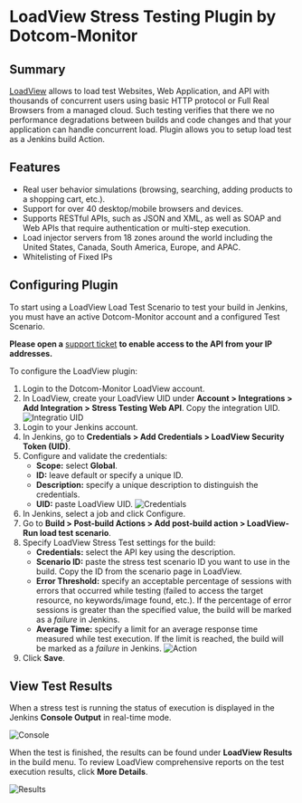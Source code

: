 # LoadView Stress Testing Plugin by Dotcom-Monitor
## Summary
[LoadView](https://www.loadview-testing.com/) allows to load test Websites, Web Application, and API with thousands of concurrent users using basic HTTP protocol or Full Real Browsers from a managed cloud. Such testing verifies that there we no performance degradations between builds and code changes and that your application can handle concurrent load. Plugin allows you to setup load test as a Jenkins build Action.
## Features
* Real user behavior simulations (browsing, searching, adding products to a shopping cart, etc.).
* Support for over 40 desktop/mobile browsers and devices.
* Supports RESTful APIs, such as JSON and XML, as well as SOAP and Web APIs that require authentication or multi-step execution.
* Load injector servers from 18 zones around the world including the United States, Canada, South America, Europe, and APAC.
* Whitelisting of Fixed IPs 
## Configuring Plugin
To start using a LoadView Load Test Scenario to test your build in Jenkins, you must have an active Dotcom-Monitor account and a configured Test Scenario.

**Please open a** [support ticket](https://user.dotcom-monitor.com/Ticket/HistoryTicket.aspx) **to enable access to the API from your IP addresses.**

To configure the LoadView plugin:
1. Login to the Dotcom-Monitor LoadView account.
2. In LoadView, create your LoadView UID under **Account > Integrations > Add Integration > Stress Testing Web API**. Copy the integration UID.
![Integratio UID](docs/images/integration.png)
3. Login to your Jenkins account.
4. In Jenkins, go to **Credentials > Add Credentials > LoadView Security Token (UID)**.
5. Configure and validate the credentials:
	* **Scope:** select **Global**.
	* **ID:** leave default or specify a unique ID.
	* **Description:** specify a unique description to distinguish the credentials.
	* **UID:** paste LoadView UID.
![Credentials](docs/images/credentials.png)
6. In Jenkins, select a job and click Configure.
7. Go to **Build > Post-build Actions > Add post-build action > LoadView-Run load test scenario**.
8. Specify LoadView Stress Test settings for the build:
	* **Credentials:** select the API key using the description.
	* **Scenario ID:** paste the stress test scenario ID you want to use in the build. Copy the ID from the scenario page in LoadView.
	* **Error Threshold:** specify an acceptable percentage of sessions with errors that occurred while testing (failed to access the target resource, no keywords/image found, etc.). If the percentage of error sessions is greater than the specified value, the build will be marked as a *failure* in Jenkins.
	* **Average Time:** specify a limit for an average response time measured while test execution. If the limit is reached, the build will be marked as a *failure* in Jenkins.
![Action](docs/images/action.png)
9. Click **Save**.
## View Test Results
When a stress test is running the status of execution is displayed in the Jenkins **Console Output** in real-time mode.

![Console](docs/images/console.png)

When the test is finished, the results can be found under **LoadView Results** in the build menu. To review LoadView comprehensive reports on the test execution results, click **More Details**.

![Results](docs/images/results.png)












